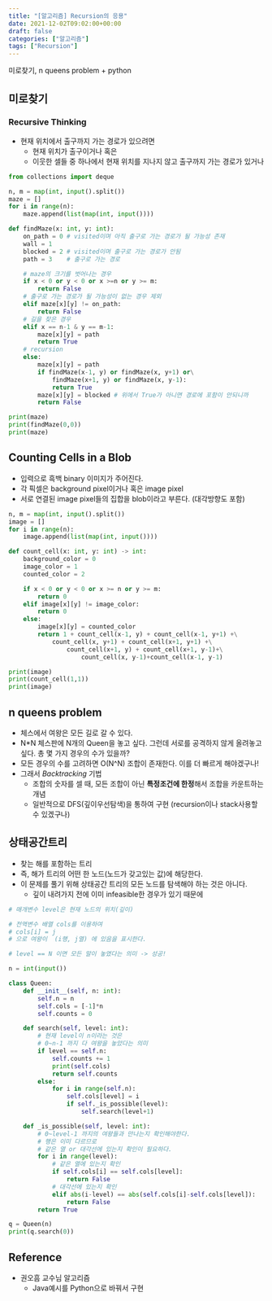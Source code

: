 ```yaml
---
title: "[알고리즘] Recursion의 응용"
date: 2021-12-02T09:02:00+00:00
draft: false
categories: ["알고리즘"]
tags: ["Recursion"]
---
```


미로찾기, n queens problem + python

<!--more-->

## 미로찾기
### Recursive Thinking
- 현재 위치에서 출구까지 가는 경로가 있으려면
  - 현재 위치가 출구이거나 혹은
  - 이웃한 셀들 중 하나에서 현재 위치를 지나지 않고 출구까지 가는 경로가 있거나

```python
from collections import deque

n, m = map(int, input().split())
maze = []
for i in range(n):
    maze.append(list(map(int, input())))

def findMaze(x: int, y: int):
    on_path = 0 # visited이며 아직 출구로 가는 경로가 될 가능성 존재
    wall = 1
    blocked = 2 # visited이며 출구로 가는 경로가 안됨
    path = 3    # 출구로 가는 경로

    # maze의 크기를 벗어나는 경우
    if x < 0 or y < 0 or x >=n or y >= m:
        return False
    # 출구로 가는 경로가 될 가능성이 없는 경우 제외
    elif maze[x][y] != on_path:
        return False
    # 길을 찾은 경우
    elif x == n-1 & y == m-1:
        maze[x][y] = path
        return True
    # recursion
    else:
        maze[x][y] = path
        if findMaze(x-1, y) or findMaze(x, y+1) or\
            findMaze(x+1, y) or findMaze(x, y-1):
            return True
        maze[x][y] = blocked # 위에서 True가 아니면 경로에 포함이 안되니까
        return False

print(maze)
print(findMaze(0,0))
print(maze)
```

## Counting Cells in a Blob
- 입력으로 흑백 binary 이미지가 주어진다.
- 각 픽셀은 background pixel이거나 혹은 image pixel
- 서로 연결된 image pixel들의 집합을 blob이라고 부른다. (대각방향도 포함)

```python
n, m = map(int, input().split())
image = []
for i in range(n):
    image.append(list(map(int, input())))

def count_cell(x: int, y: int) -> int:
    background_color = 0
    image_color = 1
    counted_color = 2

    if x < 0 or y < 0 or x >= n or y >= m:
        return 0
    elif image[x][y] != image_color:
        return 0
    else:
        image[x][y] = counted_color
        return 1 + count_cell(x-1, y) + count_cell(x-1, y+1) +\
            count_cell(x, y+1) + count_cell(x+1, y+1) +\
                count_cell(x+1, y) + count_cell(x+1, y-1)+\
                    count_cell(x, y-1)+count_cell(x-1, y-1)

print(image)
print(count_cell(1,1))
print(image)
```

## n queens problem
- 체스에서 여왕은 모든 길로 갈 수 있다.
- N*N 체스판에 N개의 Queen을 놓고 싶다. 그런데 서로를 공격하지 않게 올려놓고 싶다. 총 몇 가지 경우의 수가 있을까?
- 모든 경우의 수를 고려하면 O(N^N) 조합이 존재한다. 이를 더 빠르게 해야겠구나!
- 그래서 *Backtracking* 기법
  - 조합의 숫자를 셀 때, 모든 조합이 아닌 **특정조건에 한정**해서 조합을 카운트하는 개념
  - 일반적으로 DFS(깊이우선탐색)을 통하여 구현 (recursion이나 stack사용할 수 있겠구나)

## 상태공간트리
- 찾는 해를 포함하는 트리
- 즉, 해가 트리의 어떤 한 노드(노드가 갖고있는 값)에 해당한다.
- 이 문제를 풀기 위해 상태공간 트리의 모든 노드를 탐색해야 하는 것은 아니다.
  - 깊이 내려가지 전에 이미 infeasible한 경우가 있기 때문에

```python
# 매개변수 level은 현재 노드의 위치(깊이)

# 전역변수 배열 cols를 이용하여
# cols[i] = j 
# 으로 여왕이  (i행, j열) 에 있음을 표시한다.

# level == N 이면 모든 말이 놓였다는 의미 -> 성공!

n = int(input())

class Queen:
    def __init__(self, n: int):
        self.n = n
        self.cols = [-1]*n
        self.counts = 0

    def search(self, level: int):
        # 현재 level이 n이라는 것은 
        # 0~n-1 까지 다 여왕을 놓았다는 의미
        if level == self.n:
            self.counts += 1
            print(self.cols)
            return self.counts
        else:
            for i in range(self.n):
                self.cols[level] = i
                if self._is_possible(level):
                    self.search(level+1)

    def _is_possible(self, level: int):
        # 0~level-1 까지의 여왕들과 만나는지 확인해야한다.
        # 행은 이미 다르므로
        # 같은 열 or 대각선에 있는지 확인이 필요하다.
        for i in range(level):
            # 같은 열에 있는지 확인
            if self.cols[i] == self.cols[level]:
                return False
            # 대각선에 있는지 확인
            elif abs(i-level) == abs(self.cols[i]-self.cols[level]):
                return False
        return True

q = Queen(n)
print(q.search(0))
```

## Reference
- 권오흠 교수님 알고리즘
  - Java예시를 Python으로 바꿔서 구현